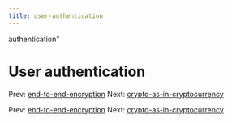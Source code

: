 ```yaml
---
title: user-authentication
---
```


authentication"

# User authentication

Prev:
[end-to-end-encryption](end-to-end-encryption.md)
Next:
[crypto-as-in-cryptocurrency](crypto-as-in-cryptocurrency.md)

Prev:
[end-to-end-encryption](end-to-end-encryption.md)
Next:
[crypto-as-in-cryptocurrency](crypto-as-in-cryptocurrency.md)
